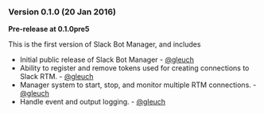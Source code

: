 
### Version 0.1.0 (20 Jan 2016)

__**Pre-release at 0.1.0pre5**__

This is the first version of Slack Bot Manager, and includes

* Initial public release of Slack Bot Manager - [@gleuch](https://github.com/gleuch)
* Ability to register and remove tokens used for creating connections to Slack RTM. - [@gleuch](https://github.com/gleuch)
* Manager system to start, stop, and monitor multiple RTM connections. - [@gleuch](https://github.com/gleuch)
* Handle event and output logging. - [@gleuch](https://github.com/gleuch)
